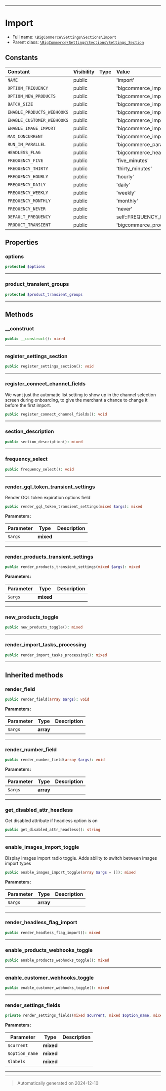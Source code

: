***

# Import





* Full name: `\BigCommerce\Settings\Sections\Import`
* Parent class: [`\BigCommerce\Settings\Sections\Settings_Section`](./Settings_Section.md)


## Constants

| Constant | Visibility | Type | Value |
|:---------|:-----------|:-----|:------|
|`NAME`|public| |&#039;import&#039;|
|`OPTION_FREQUENCY`|public| |&#039;bigcommerce_import_frequency&#039;|
|`OPTION_NEW_PRODUCTS`|public| |&#039;bigcommerce_import_new_products&#039;|
|`BATCH_SIZE`|public| |&#039;bigcommerce_import_batch_size&#039;|
|`ENABLE_PRODUCTS_WEBHOOKS`|public| |&#039;bigcommerce_import_enable_webhooks&#039;|
|`ENABLE_CUSTOMER_WEBHOOKS`|public| |&#039;bigcommerce_import_enable_customer_webhooks&#039;|
|`ENABLE_IMAGE_IMPORT`|public| |&#039;bigcommerce_import_enable_image_import&#039;|
|`MAX_CONCURRENT`|public| |&#039;bigcommerce_import_max_concurrent&#039;|
|`RUN_IN_PARALLEL`|public| |&#039;bigcommerce_parallel_run&#039;|
|`HEADLESS_FLAG`|public| |&#039;bigcommerce_headless_flag&#039;|
|`FREQUENCY_FIVE`|public| |&#039;five_minutes&#039;|
|`FREQUENCY_THIRTY`|public| |&#039;thirty_minutes&#039;|
|`FREQUENCY_HOURLY`|public| |&#039;hourly&#039;|
|`FREQUENCY_DAILY`|public| |&#039;daily&#039;|
|`FREQUENCY_WEEKLY`|public| |&#039;weekly&#039;|
|`FREQUENCY_MONTHLY`|public| |&#039;monthly&#039;|
|`FREQUENCY_NEVER`|public| |&#039;never&#039;|
|`DEFAULT_FREQUENCY`|public| |self::FREQUENCY_FIVE|
|`PRODUCT_TRANSIENT`|public| |&#039;bigcommerce_products_transient_interval&#039;|

## Properties


### options



```php
protected $options
```






***

### product_transient_groups



```php
protected $product_transient_groups
```






***

## Methods


### __construct



```php
public __construct(): mixed
```












***

### register_settings_section



```php
public register_settings_section(): void
```












***

### register_connect_channel_fields

We want just the automatic list setting to show up in the channel
selection screen during onboarding, to give the merchant a chance
to change it before the first import.

```php
public register_connect_channel_fields(): void
```












***

### section_description



```php
public section_description(): mixed
```












***

### frequency_select



```php
public frequency_select(): void
```












***

### render_gql_token_transient_settings

Render GQL token expiration options field

```php
public render_gql_token_transient_settings(mixed $args): mixed
```








**Parameters:**

| Parameter | Type | Description |
|-----------|------|-------------|
| `$args` | **mixed** |  |





***

### render_products_transient_settings



```php
public render_products_transient_settings(mixed $args): mixed
```








**Parameters:**

| Parameter | Type | Description |
|-----------|------|-------------|
| `$args` | **mixed** |  |





***

### new_products_toggle



```php
public new_products_toggle(): mixed
```












***

### render_import_tasks_processing



```php
public render_import_tasks_processing(): mixed
```












***


## Inherited methods


### render_field



```php
public render_field(array $args): void
```








**Parameters:**

| Parameter | Type | Description |
|-----------|------|-------------|
| `$args` | **array** |  |





***

### render_number_field



```php
public render_number_field(array $args): void
```








**Parameters:**

| Parameter | Type | Description |
|-----------|------|-------------|
| `$args` | **array** |  |





***

### get_disabled_attr_headless

Get disabled attribute if headless option is on

```php
public get_disabled_attr_headless(): string
```












***

### enable_images_import_toggle

Display images import radio toggle. Adds ability to switch between images import types

```php
public enable_images_import_toggle(array $args = []): mixed
```








**Parameters:**

| Parameter | Type | Description |
|-----------|------|-------------|
| `$args` | **array** |  |





***

### render_headless_flag_import



```php
public render_headless_flag_import(): mixed
```












***

### enable_products_webhooks_toggle



```php
public enable_products_webhooks_toggle(): mixed
```












***

### enable_customer_webhooks_toggle



```php
public enable_customer_webhooks_toggle(): mixed
```












***

### render_settings_fields



```php
private render_settings_fields(mixed $current, mixed $option_name, mixed $labels = []): mixed
```








**Parameters:**

| Parameter | Type | Description |
|-----------|------|-------------|
| `$current` | **mixed** |  |
| `$option_name` | **mixed** |  |
| `$labels` | **mixed** |  |





***


***
> Automatically generated on 2024-12-10
